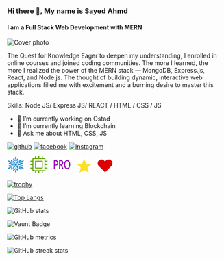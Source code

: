 ### Hi there 👋, My name is Sayed Ahmd
#### I am a Full Stack Web Development with MERN
![Cover photo](https://github.com/user-attachments/assets/497a9796-61fa-44f8-b486-3975f7d1efa6)

The Quest for Knowledge Eager to deepen my understanding, I enrolled in online courses and joined coding communities. The more I learned, the more I realized the power of the MERN stack — MongoDB, Express.js, React, and Node.js. The thought of building dynamic, interactive web applications filled me with excitement and a burning desire to master this stack.

Skills: Node JS/ Express JS/ REACT / HTML / CSS / JS

- 🔭 I’m currently working on Ostad 
- 🌱 I’m currently learning Blockchain 
- 💬 Ask me about HTML, CSS, JS 


[<img src='https://cdn.jsdelivr.net/npm/simple-icons@3.0.1/icons/github.svg' alt='github' height='40'>](https://github.com/pranto78)  [<img src='https://cdn.jsdelivr.net/npm/simple-icons@3.0.1/icons/facebook.svg' alt='facebook' height='40'>](https://www.facebook.com/https://www.facebook.com/profile.php?id=100007371583262)  [<img src='https://cdn.jsdelivr.net/npm/simple-icons@3.0.1/icons/instagram.svg' alt='instagram' height='40'>](https://www.instagram.com/https://www.instagram.com/shuvo_ahmd_44?igsh=dzByMHVqZ3R5anoz/)  

<a href='https://archiveprogram.github.com/'><img src='https://raw.githubusercontent.com/acervenky/animated-github-badges/master/assets/acbadge.gif' width='40' height='40'></a> <a href='https://docs.github.com/en/developers'><img src='https://raw.githubusercontent.com/acervenky/animated-github-badges/master/assets/devbadge.gif' width='40' height='40'></a> <a href='https://github.com/pricing'><img src='https://raw.githubusercontent.com/acervenky/animated-github-badges/master/assets/pro.gif' width='40' height='40'></a> <a href='https://stars.github.com/'><img src='https://raw.githubusercontent.com/acervenky/animated-github-badges/master/assets/starbadge.gif' width='35' height='35'></a> <a href='https://docs.github.com/en/github/supporting-the-open-source-community-with-github-sponsors'><img src='https://raw.githubusercontent.com/acervenky/animated-github-badges/master/assets/sponsorbadge.gif' width='35' height='35'></a> 

[![trophy](https://github-profile-trophy.vercel.app/?username=pranto78)](https://github.com/ryo-ma/github-profile-trophy)

[![Top Langs](https://github-readme-stats.vercel.app/api/top-langs/?username=pranto78)](https://github.com/anuraghazra/github-readme-stats)

![GitHub stats](https://github-readme-stats.vercel.app/api?username=pranto78&show_icons=true)  

![Vaunt Badge](https://api.vaunt.dev/v1/github/entities/pranto78/contributions?format=svg&private=false)  

![GitHub metrics](https://metrics.lecoq.io/pranto78)  

![GitHub streak stats](https://streak-stats.demolab.com/?user=pranto78)  

